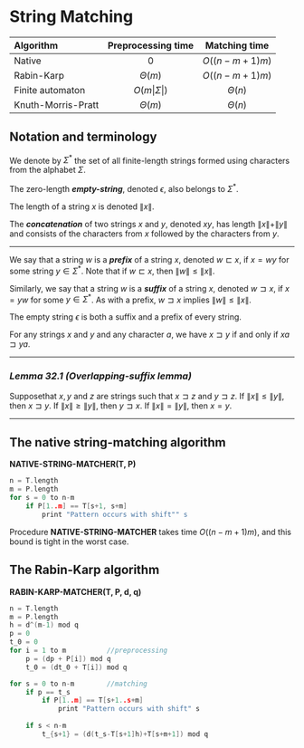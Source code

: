 # String Matching

|Algorithm|Preprocessing time|Matching time|
|:---|:---:|:---:|
|Native|$0$|$O((n-m+1)m)$|
|Rabin-Karp|$\Theta(m)$|$O((n-m+1)m)$|
|Finite automaton|$O(m\|\Sigma \|)$|$\Theta(n)$|
|Knuth-Morris-Pratt|$\Theta(m)$|$\Theta(n)$|  


## **Notation and terminology**  

We denote by $\Sigma^*$ the set of all finite-length strings formed using characters from the alphabet $\Sigma$.  

The zero-length ***empty-string***, denoted $\epsilon$, also belongs to $\Sigma^*$.  

The length of a string $x$ is denoted $\|x\|$. 

The ***concatenation*** of two strings $x$ and $y$, denoted $xy$, has length $\|x\|+\|y\|$ and consists of the characters from $x$ followed by the characters from $y$.  

---
We say that a string $w$ is a ***prefix*** of a string $x$, denoted $w\sqsubset x$, if $x=wy$ for some string $y\in \Sigma^*$. Note that if $w \sqsubset x$, then $\|w\|\le\|x\|$.  

Similarly, we say that a string $w$ is a ***suffix*** of a string $x$, denoted $w\sqsupset x$, if $x=yw$ for some $y\in \Sigma^*$. As with a prefix, $w\sqsupset x$ implies $\|w\|\le \|x\|$.

The empty string $\epsilon$ is both a suffix and a prefix of every string.  

For any strings $x$ and $y$ and any character $a$, we have $x\sqsupset y$ if and only if $xa\sqsupset ya$.  

---

### ***Lemma 32.1 (Overlapping-suffix lemma)***  
Supposethat $x, y$ and $z$ are strings such that $x\sqsupset z$ and $y\sqsupset z$. If $\|x\|\le\|y\|$, then $x\sqsupset y$. If $\|x\|\ge\|y\|$, then $y\sqsupset x$. If $\|x\|=\|y\|$, then $x=y$.  

---

## **The native string-matching algorithm**  

**NATIVE-STRING-MATCHER(T, P)**
```c
n = T.length
m = P.length
for s = 0 to n-m
    if P[1..m] == T[s+1, s+m]
        print "Pattern occurs with shift"" s
```  

Procedure **NATIVE-STRING-MATCHER** takes time $O((n-m+1)m)$, and this bound is tight in the worst case.  


## **The Rabin-Karp algorithm**  

**RABIN-KARP-MATCHER(T, P, d, q)**
```c
n = T.length
m = P.length
h = d^(m-1) mod q
p = 0
t_0 = 0
for i = 1 to m          //preprocessing
    p = (dp + P[i]) mod q
    t_0 = (dt_0 + T[i]) mod q

for s = 0 to n-m        //matching
    if p == t_s
        if P[1..m] == T[s+1..s+m]
            print "Pattern occurs with shift" s
    
    if s < n-m
        t_{s+1} = (d(t_s-T[s+1]h)+T[s+m+1]) mod q
```